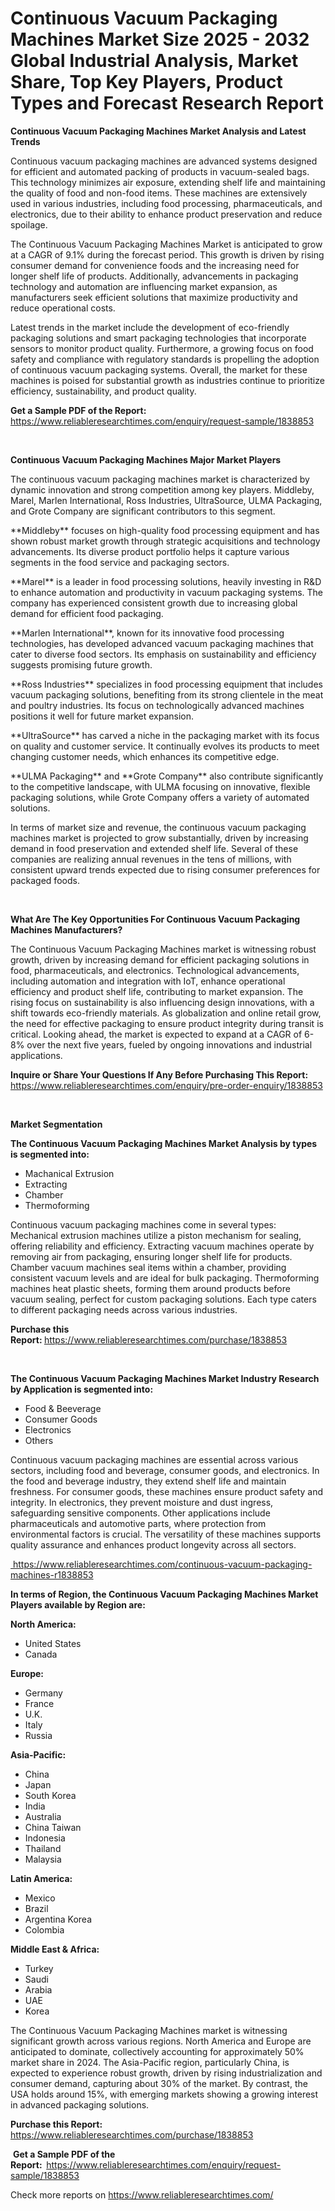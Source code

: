 <p><h1>Continuous Vacuum Packaging Machines Market Size 2025 - 2032 Global Industrial Analysis, Market Share, Top Key Players, Product Types and Forecast Research Report</h1></p><p><strong>Continuous Vacuum Packaging Machines Market Analysis and Latest Trends</strong></p>
<p><p>Continuous vacuum packaging machines are advanced systems designed for efficient and automated packing of products in vacuum-sealed bags. This technology minimizes air exposure, extending shelf life and maintaining the quality of food and non-food items. These machines are extensively used in various industries, including food processing, pharmaceuticals, and electronics, due to their ability to enhance product preservation and reduce spoilage.</p><p>The Continuous Vacuum Packaging Machines Market is anticipated to grow at a CAGR of 9.1% during the forecast period. This growth is driven by rising consumer demand for convenience foods and the increasing need for longer shelf life of products. Additionally, advancements in packaging technology and automation are influencing market expansion, as manufacturers seek efficient solutions that maximize productivity and reduce operational costs. </p><p>Latest trends in the market include the development of eco-friendly packaging solutions and smart packaging technologies that incorporate sensors to monitor product quality. Furthermore, a growing focus on food safety and compliance with regulatory standards is propelling the adoption of continuous vacuum packaging systems. Overall, the market for these machines is poised for substantial growth as industries continue to prioritize efficiency, sustainability, and product quality.</p></p>
<p><strong>Get a Sample PDF of the Report:&nbsp;</strong> <a href="https://www.reliableresearchtimes.com/enquiry/request-sample/1838853?utm_campaign=2396&utm_medium=2&utm_source=Github&utm_content=ia&utm_term=28022025&utm_id=continuous-vacuum-packaging-machines">https://www.reliableresearchtimes.com/enquiry/request-sample/1838853</a></p>
<p>&nbsp;</p>
<p><strong>Continuous Vacuum Packaging Machines Major Market Players</strong></p>
<p><p>The continuous vacuum packaging machines market is characterized by dynamic innovation and strong competition among key players. Middleby, Marel, Marlen International, Ross Industries, UltraSource, ULMA Packaging, and Grote Company are significant contributors to this segment.</p><p>**Middleby** focuses on high-quality food processing equipment and has shown robust market growth through strategic acquisitions and technology advancements. Its diverse product portfolio helps it capture various segments in the food service and packaging sectors.</p><p>**Marel** is a leader in food processing solutions, heavily investing in R&D to enhance automation and productivity in vacuum packaging systems. The company has experienced consistent growth due to increasing global demand for efficient food packaging.</p><p>**Marlen International**, known for its innovative food processing technologies, has developed advanced vacuum packaging machines that cater to diverse food sectors. Its emphasis on sustainability and efficiency suggests promising future growth.</p><p>**Ross Industries** specializes in food processing equipment that includes vacuum packaging solutions, benefiting from its strong clientele in the meat and poultry industries. Its focus on technologically advanced machines positions it well for future market expansion.</p><p>**UltraSource** has carved a niche in the packaging market with its focus on quality and customer service. It continually evolves its products to meet changing customer needs, which enhances its competitive edge.</p><p>**ULMA Packaging** and **Grote Company** also contribute significantly to the competitive landscape, with ULMA focusing on innovative, flexible packaging solutions, while Grote Company offers a variety of automated solutions.</p><p>In terms of market size and revenue, the continuous vacuum packaging machines market is projected to grow substantially, driven by increasing demand in food preservation and extended shelf life. Several of these companies are realizing annual revenues in the tens of millions, with consistent upward trends expected due to rising consumer preferences for packaged foods.</p></p>
<p>&nbsp;</p>
<p><strong>What Are The Key Opportunities For Continuous Vacuum Packaging Machines Manufacturers?</strong></p>
<p><p>The Continuous Vacuum Packaging Machines market is witnessing robust growth, driven by increasing demand for efficient packaging solutions in food, pharmaceuticals, and electronics. Technological advancements, including automation and integration with IoT, enhance operational efficiency and product shelf life, contributing to market expansion. The rising focus on sustainability is also influencing design innovations, with a shift towards eco-friendly materials. As globalization and online retail grow, the need for effective packaging to ensure product integrity during transit is critical. Looking ahead, the market is expected to expand at a CAGR of 6-8% over the next five years, fueled by ongoing innovations and industrial applications.</p></p>
<p><strong>Inquire or Share Your Questions If Any Before Purchasing This Report:</strong> <a href="https://www.reliableresearchtimes.com/enquiry/pre-order-enquiry/1838853?utm_campaign=2396&utm_medium=2&utm_source=Github&utm_content=ia&utm_term=28022025&utm_id=continuous-vacuum-packaging-machines">https://www.reliableresearchtimes.com/enquiry/pre-order-enquiry/1838853</a></p>
<p>&nbsp;</p>
<p><strong>Market Segmentation</strong></p>
<p><strong>The Continuous Vacuum Packaging Machines Market Analysis by types is segmented into:</strong></p>
<p><ul><li>Machanical Extrusion</li><li>Extracting</li><li>Chamber</li><li>Thermoforming</li></ul></p>
<p><p>Continuous vacuum packaging machines come in several types: Mechanical extrusion machines utilize a piston mechanism for sealing, offering reliability and efficiency. Extracting vacuum machines operate by removing air from packaging, ensuring longer shelf life for products. Chamber vacuum machines seal items within a chamber, providing consistent vacuum levels and are ideal for bulk packaging. Thermoforming machines heat plastic sheets, forming them around products before vacuum sealing, perfect for custom packaging solutions. Each type caters to different packaging needs across various industries.</p></p>
<p><strong>Purchase this Report:&nbsp;</strong><a href="https://www.reliableresearchtimes.com/purchase/1838853?utm_campaign=2396&utm_medium=2&utm_source=Github&utm_content=ia&utm_term=28022025&utm_id=continuous-vacuum-packaging-machines">https://www.reliableresearchtimes.com/purchase/1838853</a></p>
<p>&nbsp;</p>
<p><strong>The Continuous Vacuum Packaging Machines Market Industry Research by Application is segmented into:</strong></p>
<p><ul><li>Food & Beeverage</li><li>Consumer Goods</li><li>Electronics</li><li>Others</li></ul></p>
<p><p>Continuous vacuum packaging machines are essential across various sectors, including food and beverage, consumer goods, and electronics. In the food and beverage industry, they extend shelf life and maintain freshness. For consumer goods, these machines ensure product safety and integrity. In electronics, they prevent moisture and dust ingress, safeguarding sensitive components. Other applications include pharmaceuticals and automotive parts, where protection from environmental factors is crucial. The versatility of these machines supports quality assurance and enhances product longevity across all sectors.</p></p>
<p><a href="https://www.reliableresearchtimes.com/continuous-vacuum-packaging-machines-r1838853?utm_campaign=2396&utm_medium=2&utm_source=Github&utm_content=ia&utm_term=28022025&utm_id=continuous-vacuum-packaging-machines">&nbsp;https://www.reliableresearchtimes.com/continuous-vacuum-packaging-machines-r1838853</a></p>
<p><strong>In terms of Region, the Continuous Vacuum Packaging Machines Market Players available by Region are:</strong></p>
<p>
    <p> <strong> North America: </strong>
        <ul>
            <li>United States</li>
            <li>Canada</li>
        </ul>
        </p> 
    <p> <strong> Europe: </strong>
        <ul>
            <li>Germany</li>
            <li>France</li>
            <li>U.K.</li>
            <li>Italy</li>
            <li>Russia</li>
        </ul>
        </p> 
    <p> <strong> Asia-Pacific: </strong>
        <ul>
            <li>China</li>
            <li>Japan</li>
            <li>South Korea</li>
            <li>India</li>
            <li>Australia</li>
            <li>China Taiwan</li>
            <li>Indonesia</li>
            <li>Thailand</li>
            <li>Malaysia</li>
        </ul>
        </p> 
    <p> <strong> Latin America: </strong>
        <ul>
            <li>Mexico</li>
            <li>Brazil</li>
            <li>Argentina Korea</li>
            <li>Colombia</li>
        </ul>
        </p> 
    <p> <strong> Middle East & Africa: </strong>
        <ul>
            <li>Turkey</li>
            <li>Saudi</li>
            <li>Arabia</li>
            <li>UAE</li>
            <li>Korea</li>
        </ul>
    </p>
    </p>
<p><p>The Continuous Vacuum Packaging Machines market is witnessing significant growth across various regions. North America and Europe are anticipated to dominate, collectively accounting for approximately 50% market share in 2024. The Asia-Pacific region, particularly China, is expected to experience robust growth, driven by rising industrialization and consumer demand, capturing about 30% of the market. By contrast, the USA holds around 15%, with emerging markets showing a growing interest in advanced packaging solutions.</p></p>
<p><strong>Purchase this Report: </strong><a href="https://www.reliableresearchtimes.com/purchase/1838853?utm_campaign=2396&utm_medium=2&utm_source=Github&utm_content=ia&utm_term=28022025&utm_id=continuous-vacuum-packaging-machines">https://www.reliableresearchtimes.com/purchase/1838853</a></p>
<p>&nbsp;<strong>Get a Sample PDF of the Report:&nbsp;&nbsp;</strong><a href="https://www.reliableresearchtimes.com/enquiry/request-sample/1838853?utm_campaign=2396&utm_medium=2&utm_source=Github&utm_content=ia&utm_term=28022025&utm_id=continuous-vacuum-packaging-machines">https://www.reliableresearchtimes.com/enquiry/request-sample/1838853</a></p>
<p><strong></strong></p>
<p>Check more reports on <a href="https://www.reliableresearchtimes.com/?utm_campaign=2396&utm_medium=2&utm_source=Github&utm_content=ia&utm_term=28022025&utm_id=continuous-vacuum-packaging-machines">https://www.reliableresearchtimes.com/</a></p>